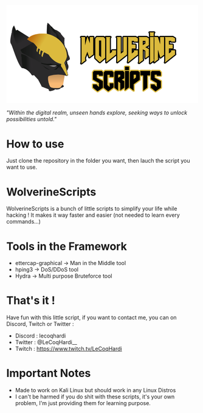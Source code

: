 <img src="assets/banner.png">

<i>"Within the digital realm, unseen hands explore, seeking ways to unlock possibilities untold."</i>


# How to use
Just clone the repository in the folder you want, then lauch the script you want to use.<br>

# WolverineScripts

WolverineScripts is a bunch of little scripts to simplify your life while hacking ! It makes it way faster and easier (not needed to learn every commands...)

# Tools in the Framework

  - ettercap-graphical → Man in the Middle tool
  - hping3 → DoS/DDoS tool
  - Hydra → Multi purpose Bruteforce tool
 
# That's it !

Have fun with this little script, if you want to contact me, you can on Discord, Twitch or Twitter :

- Discord : lecoqhardi
- Twitter : @LeCoqHardi__
- Twitch : https://www.twitch.tv/LeCoqHardi

# Important Notes

- Made to work on Kali Linux but should work in any Linux Distros
- I can't be harmed if you do shit with these scripts, it's your own problem, I'm just providing them for learning purpose.
